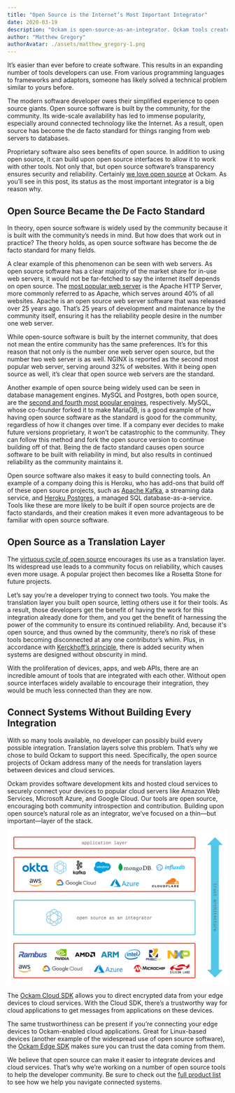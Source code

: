 ```yaml
---
title: "Open Source is the Internet’s Most Important Integrator"
date: 2020-03-19
description: "Ockam is open-source-as-an-integrator. Ockam tools create interfaces between hardware at the edge and cloud services to enable a trust across a distributed application."
author: "Matthew Gregory"
authorAvatar: ./assets/matthew_gregory-1.png
---
```


It’s easier than ever before to create software. This results in an expanding number of tools developers can use. From various programming languages to frameworks and adaptors, someone has likely solved a technical problem similar to yours before.

The modern software developer owes their simplified experience to open source giants. Open source software is built by the community, for the community. Its wide-scale availability has led  to immense popularity, especially around connected technology like the Internet. As a result, open source has become the de facto standard for things ranging from web servers to databases.

Proprietary software also sees benefits of open source. In addition to using open source, it can build upon open source interfaces to allow it to work with other tools. Not only that, but open source software’s transparency ensures security and reliability. Certainly [we love open source](https://www.ockam.io/learn/blog/why_we_love_open_source/) at Ockam. As you’ll see in this post, its status as the most important integrator is a big reason why.

## Open Source Became the De Facto Standard
In theory, open source software is widely used by the community because it is built with the community’s needs in mind. But how does that work out in practice? The theory holds, as open source software has become the de facto standard for many fields.

A clear example of this phenomenon can be seen with web servers. As open source software has a clear majority of the market share for in-use web servers, it would not be far-fetched to say the internet itself depends on open source. The [most popular web server](https://w3techs.com/technologies/overview/web_server) is the Apache HTTP Server, more commonly referred to as Apache, which serves around 40% of all websites. Apache is an open source web server software that was released over 25 years ago. That’s 25 years of development and maintenance by the community itself, ensuring it has the reliability people desire in the number one web server.

While open-source software is built by the internet community, that does not mean the entire community has the same preferences. It’s for this reason that not only is the number one web server open source, but the number two web server is as well. NGINX is reported as the second most popular web server, serving around 32% of websites. With it being open source as well, it’s clear that open source web servers are the standard.

Another example of open source being widely used can be seen in database management engines. MySQL and Postgres, both open source,  are the [second and fourth most popular engines](https://db-engines.com/en/ranking), respectively. MySQL, whose co-founder forked it to make MariaDB, is a good example of how having open source software as the standard is good for the community, regardless of how it changes over time. If a company ever decides to make future versions proprietary, it won’t be catastrophic to the community. They can follow this method and fork the open source version to continue building off of that. Being the de facto standard causes open source software to be built with reliability in mind, but also results in continued reliability as the community maintains it.

Open source software also makes it easy to build connecting tools. An example of a company doing this is Heroku, who has add-ons that build off of these open source projects, such as [Apache Kafka](https://www.heroku.com/kafka), a streaming data service, and [Heroku Postgres](https://www.heroku.com/postgres), a managed SQL database-as-a-service. Tools like these are more likely to be built if open source projects are de facto standards, and their creation makes it even more advantageous to be familiar with open source software.

## Open Source as a Translation Layer
The [virtuous cycle of open source](https://www.ockam.io/learn/blog/why_we_love_open_source/) encourages its use as a translation layer. Its widespread use leads to a community focus on reliability, which causes even more usage. A popular project then becomes like a Rosetta Stone for future projects.

Let’s say you’re a developer trying to connect two tools. You make the translation layer you built open source, letting others use it for their tools. As a result, those developers get the benefit of having the work for this integration already done for them, and you get the benefit of harnessing the power of the community to ensure its continued reliability. And, because it's open source, and thus owned by the community, there’s no risk of these tools becoming disconnected at any one contributor’s whim. Plus, in accordance with [Kerckhoff’s principle](https://en.wikipedia.org/wiki/Kerckhoffs%27s_principle), there is added security when systems are designed without obscurity in mind.

With the proliferation of devices, apps, and web APIs, there are an incredible amount of tools that are integrated with each other. Without open source interfaces widely available to encourage their integration, they would be much less connected than they are now.

## Connect Systems Without Building Every Integration
With so many tools available, no developer can possibly build every possible integration. Translation layers solve this problem. That’s why we chose to build Ockam to support this need. Specifically, the open source projects of Ockam address many of the needs for translation layers between devices and cloud services.

Ockam provides software development kits and hosted cloud services to securely connect your devices to popular cloud servers like Amazon Web Services, Microsoft Azure, and Google Cloud. Our tools are open source, encouraging both community introspection and contribution. Building upon open source’s natural role as an integrator, we’ve focused on a thin—but important—layer of the stack.

![Ockam Ecosystem Map](./assets/ockam_ecosystem_map.png)

The [Ockam Cloud SDK](https://www.ockam.io/product/cloud-sdk) allows you to direct encrypted data from your edge devices to cloud services. With the Cloud SDK, there’s a trustworthy way for cloud applications to get messages from applications on these devices.

The same trustworthiness can be present if you’re connecting your edge devices to Ockam-enabled cloud applications. Great for Linux-based devices (another example of the widespread use of open source software), the [Ockam Edge SDK](https://www.ockam.io/product/edge-sdk) makes sure you can trust the data coming from them.

We believe that open source can make it easier to integrate devices and cloud services. That’s why we’re working on a number of open source tools to help the developer community. Be sure to check out the [full product list](https://www.ockam.io/product) to see how we help you navigate connected systems.
